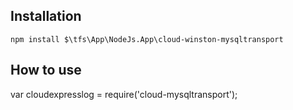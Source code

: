 ## Installation
   
    npm install $\tfs\App\NodeJs.App\cloud-winston-mysqltransport
    
## How to use
var cloudexpresslog = require('cloud-mysqltransport');

